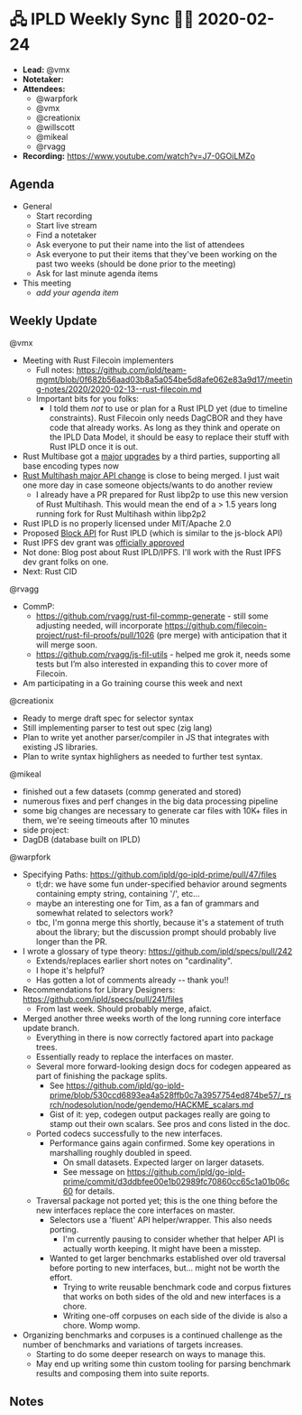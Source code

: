 # 🖧 IPLD Weekly Sync 🙌🏽 2020-02-24

- **Lead:** @vmx
- **Notetaker:**
- **Attendees:**
  - @warpfork
  - @vmx
  - @creationix
  - @willscott
  - @mikeal
  - @rvagg
- **Recording:** https://www.youtube.com/watch?v=J7-0GOiLMZo


## Agenda

- General
  - Start recording
  - Start live stream
  - Find a notetaker
  - Ask everyone to put their name into the list of attendees
  - Ask everyone to put their items that they've been working on the past two weeks (should be done prior to the meeting)
  - Ask for last minute agenda items
- This meeting
  - _add your agenda item_


## Weekly Update

@vmx
 - Meeting with Rust Filecoin implementers
     - Full notes: https://github.com/ipld/team-mgmt/blob/0f682b56aad03b8a5a054be5d8afe062e83a9d17/meeting-notes/2020/2020-02-13--rust-filecoin.md
     - Important bits for you folks:
         - I told them *not* to use or plan for a Rust IPLD yet (due to timeline constraints). Rust Filecoin only needs DagCBOR and they have code that already works. As long as they think and operate on the IPLD Data Model, it should be easy to replace their stuff with Rust IPLD once it is out.
 - Rust Multibase got a [major](https://github.com/multiformats/rust-multibase/pull/16) [upgrades](https://github.com/multiformats/rust-multibase/pull/17) by a third parties, supporting all base encoding types now
 - [Rust Multihash major API change](https://github.com/multiformats/rust-multihash/pull/45) is close to being merged. I just wait one more day in case someone objects/wants to do another review
     - I already have a PR prepared for Rust libp2p to use this new version of Rust Multihash. This would mean the end of a > 1.5 years long running fork for Rust Multihash within libp2p2
 - Rust IPLD is no properly licensed under MIT/Apache 2.0
 - Proposed [Block API](https://github.com/ipfs-rust/rust-ipld/issues/14) for Rust IPLD (which is similar to the js-block API)
 - Rust IPFS dev grant was [officially approved](https://github.com/ipfs/devgrants/tree/af1640612deb2760a11b011a88ae0beb39e41fae/open-grants/ipfs-rust)
 - Not done: Blog post about Rust IPLD/IPFS. I'll work with the Rust IPFS dev grant folks on one.
 - Next: Rust CID

@rvagg
 - CommP:
   - https://github.com/rvagg/rust-fil-commp-generate - still some adjusting needed, will incorporate https://github.com/filecoin-project/rust-fil-proofs/pull/1026 (pre merge) with anticipation that it will merge soon.
   - https://github.com/rvagg/js-fil-utils - helped me grok it, needs some tests but I’m also interested in expanding this to cover more of Filecoin.
 - Am participating in a Go training course this week and next

@creationix
 - Ready to merge draft spec for selector syntax
 - Still implementing parser to test out spec (zig lang)
 - Plan to write yet another parser/compiler in JS that integrates with existing JS libraries.
 - Plan to write syntax highlighers as needed to further test syntax.

@mikeal
 - finished out a few datasets (commp generated and stored)
 - numerous fixes and perf changes in the big data processing pipeline
 - some big changes are necessary to generate car files with 10K+ files in them, we're seeing timeouts
   after 10 minutes
 - side project: 
 - DagDB (database built on IPLD)

@warpfork

- Specifying Paths: https://github.com/ipld/go-ipld-prime/pull/47/files
	- tl;dr: we have some fun under-specified behavior around segments containing empty string, containing '/', etc...
	- maybe an interesting one for Tim, as a fan of grammars and somewhat related to selectors work?
	- tbc, I'm gonna merge this shortly, because it's a statement of truth about the library; but the discussion prompt should probably live longer than the PR.
- I wrote a glossary of type theory: https://github.com/ipld/specs/pull/242
	- Extends/replaces earlier short notes on "cardinality".
	- I hope it's helpful?
	- Has gotten a lot of comments already -- thank you!!
- Recommendations for Library Designers: https://github.com/ipld/specs/pull/241/files
    - From last week.  Should probably merge, afaict.
- Merged another three weeks worth of the long running core interface update branch.
	- Everything in there is now correctly factored apart into package trees.
	- Essentially ready to replace the interfaces on master.
	- Several more forward-looking design docs for codegen appeared as part of finishing the package splits.
		- See https://github.com/ipld/go-ipld-prime/blob/530ccd6893ea4a528ffb0c7a3957754ed874be57/_rsrch/nodesolution/node/gendemo/HACKME_scalars.md
		- Gist of it: yep, codegen output packages really are going to stamp out their own scalars.  See pros and cons listed in the doc.
	- Ported codecs successfully to the new interfaces.
		- Performance gains again confirmed.  Some key operations in marshalling roughly doubled in speed.
			- On small datasets.  Expected larger on larger datasets.
			- See message on https://github.com/ipld/go-ipld-prime/commit/d3ddbfee00e1b02989fc70860cc65c1a01b06c60 for details.
	- Traversal package not ported yet; this is the one thing before the new interfaces replace the core interfaces on master.
		- Selectors use a 'fluent' API helper/wrapper.  This also needs porting.
			- I'm currently pausing to consider whether that helper API is actually worth keeping.  It might have been a misstep.
		- Wanted to get larger benchmarks established over old traversal before porting to new interfaces, but... might not be worth the effort.
			- Trying to write reusable benchmark code and corpus fixtures that works on both sides of the old and new interfaces is a chore.
			- Writing one-off corpuses on each side of the divide is also a chore.  Womp womp.
- Organizing benchmarks and corpuses is a continued challenge as the number of benchmarks and variations of targets increases.
	- Starting to do some deeper research on ways to manage this.
	- May end up writing some thin custom tooling for parsing benchmark results and composing them into suite reports.

## Notes

<!-- After each call, the notetaker submits a PR to https://github.com/ipld/team-mgmt to store the notes on the meeting-notes folder -->
